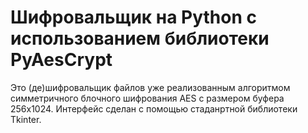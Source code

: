 # Шифровальщик на Python с использованием библиотеки PyAesCrypt
Это (де)шифровальщик файлов уже реализованным алгоритмом симметричного блочного шифрования AES с размером буфера 256x1024. Интерфейс сделан с помощью стаданртной библиотеки Tkinter.